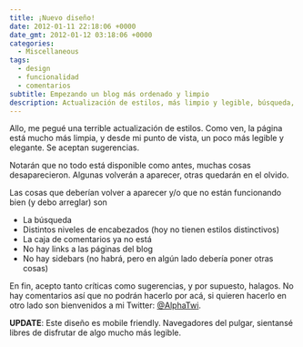 ```yaml
---
title: ¡Nuevo diseño!
date: 2012-01-11 22:18:06 +0000
date_gmt: 2012-01-12 03:18:06 +0000
categories:
  - Miscellaneous
tags:
  - design
  - funcionalidad
  - comentarios
subtitle: Empezando un blog más ordenado y limpio
description: Actualización de estilos, más limpio y legible, búsqueda, encabezados, caja comentarios, links, sidebars, críticas, sugerencias, mobile friendly.
---
```



Allo, me pegué una terrible actualización de estilos. Como ven, la página está mucho más limpia, y desde mi punto de vista, un poco más legible y elegante. Se aceptan sugerencias.

Notarán que no todo está disponible como antes, muchas cosas desaparecieron. Algunas volverán a aparecer, otras quedarán en el olvido.

Las cosas que deberían volver a aparecer y/o que no están funcionando bien (y debo arreglar) son

- La búsqueda
- Distintos niveles de encabezados (hoy no tienen estilos distinctivos)
- La caja de comentarios ya no está
- No hay links a las páginas del blog
- No hay sidebars (no habrá, pero en algún lado debería poner otras cosas)

En fin, acepto tanto críticas como sugerencias, y por supuesto, halagos. No hay comentarios así que no podrán hacerlo por acá, si quieren hacerlo en otro lado son bienvenidos a mi Twitter: [@AlphaTwi](https://twitter.com/#!/AlphaTwi).

**UPDATE**: Este diseño es mobile friendly. Navegadores del pulgar, sientansé libres de disfrutar de algo mucho más legible.
